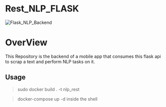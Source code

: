 # Rest_NLP_FLASK


![Flask_NLP_Backend](https://user-images.githubusercontent.com/33643615/202904164-278ebdc4-4b7b-46ff-9a5d-50e6bf8e5ab1.png)

<h1>OverView</h1>

This Repository is the backend of a mobile app that consumes this flask api to scrap a text and perform NLP tasks on it.

<h2>Usage</h2>

> sudo docker build . -t nlp_rest


 
> docker-compose up -d inside the shell

